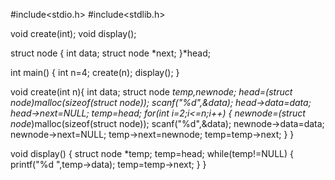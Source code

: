 #include<stdio.h>
#include<stdlib.h>

void create(int);
void display();

struct node
{
   int data;
   struct node *next;
}*head;

int main()
{
    int n=4;
    create(n);
    display();
}

void create(int n){
    int data;
    struct node *temp,*newnode;
    head=(struct node*)malloc(sizeof(struct node));
    scanf("%d",&data);
    head->data=data;
    head->next=NULL;
    temp=head;
    for(int i=2;i<=n;i++)
    {
        newnode=(struct node*)malloc(sizeof(struct node));
        scanf("%d",&data);
        newnode->data=data;
        newnode->next=NULL;
        temp->next=newnode;
        temp=temp->next;
    }
}

void display()
{
    struct node *temp;
    temp=head;
    while(temp!=NULL)
    {
        printf("%d ",temp->data);
        temp=temp->next;
    }
}
